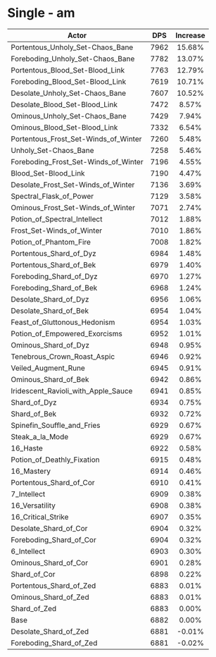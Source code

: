 # Single - am
| Actor | DPS | Increase |
|---|:---:|:---:|
|Portentous_Unholy_Set-Chaos_Bane|7962|15.68%|
|Foreboding_Unholy_Set-Chaos_Bane|7782|13.07%|
|Portentous_Blood_Set-Blood_Link|7763|12.79%|
|Foreboding_Blood_Set-Blood_Link|7619|10.71%|
|Desolate_Unholy_Set-Chaos_Bane|7607|10.52%|
|Desolate_Blood_Set-Blood_Link|7472|8.57%|
|Ominous_Unholy_Set-Chaos_Bane|7429|7.94%|
|Ominous_Blood_Set-Blood_Link|7332|6.54%|
|Portentous_Frost_Set-Winds_of_Winter|7260|5.48%|
|Unholy_Set-Chaos_Bane|7258|5.46%|
|Foreboding_Frost_Set-Winds_of_Winter|7196|4.55%|
|Blood_Set-Blood_Link|7190|4.47%|
|Desolate_Frost_Set-Winds_of_Winter|7136|3.69%|
|Spectral_Flask_of_Power|7129|3.58%|
|Ominous_Frost_Set-Winds_of_Winter|7071|2.74%|
|Potion_of_Spectral_Intellect|7012|1.88%|
|Frost_Set-Winds_of_Winter|7010|1.86%|
|Potion_of_Phantom_Fire|7008|1.82%|
|Portentous_Shard_of_Dyz|6984|1.48%|
|Portentous_Shard_of_Bek|6979|1.40%|
|Foreboding_Shard_of_Dyz|6970|1.27%|
|Foreboding_Shard_of_Bek|6968|1.24%|
|Desolate_Shard_of_Dyz|6956|1.06%|
|Desolate_Shard_of_Bek|6954|1.04%|
|Feast_of_Gluttonous_Hedonism|6954|1.03%|
|Potion_of_Empowered_Exorcisms|6952|1.01%|
|Ominous_Shard_of_Dyz|6948|0.95%|
|Tenebrous_Crown_Roast_Aspic|6946|0.92%|
|Veiled_Augment_Rune|6945|0.91%|
|Ominous_Shard_of_Bek|6942|0.86%|
|Iridescent_Ravioli_with_Apple_Sauce|6941|0.85%|
|Shard_of_Dyz|6934|0.75%|
|Shard_of_Bek|6932|0.72%|
|Spinefin_Souffle_and_Fries|6929|0.67%|
|Steak_a_la_Mode|6929|0.67%|
|16_Haste|6922|0.58%|
|Potion_of_Deathly_Fixation|6915|0.48%|
|16_Mastery|6914|0.46%|
|Portentous_Shard_of_Cor|6910|0.41%|
|7_Intellect|6909|0.38%|
|16_Versatility|6908|0.38%|
|16_Critical_Strike|6907|0.35%|
|Desolate_Shard_of_Cor|6904|0.32%|
|Foreboding_Shard_of_Cor|6904|0.32%|
|6_Intellect|6903|0.30%|
|Ominous_Shard_of_Cor|6901|0.28%|
|Shard_of_Cor|6898|0.22%|
|Portentous_Shard_of_Zed|6883|0.01%|
|Ominous_Shard_of_Zed|6883|0.01%|
|Shard_of_Zed|6883|0.00%|
|Base|6882|0.00%|
|Desolate_Shard_of_Zed|6881|-0.01%|
|Foreboding_Shard_of_Zed|6881|-0.02%|
